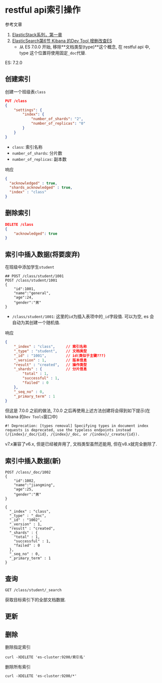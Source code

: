# restful api索引操作

参考文章

1. [ElasticStack系列，第一章](https://blog.csdn.net/LeeDemoOne/article/details/103165610)
2. [ElasticSearch第6节 Kibana 的Dev Tool 增删改查ES](https://www.jianshu.com/p/21007d1011ad)
    - 从 ES 7.0.0 开始, 移除**文档类型(type)**这个概念, 在 restful api 中, type 这个位置将使用固定`_doc`代替.

ES: 7.2.0

## 创建索引

创建一个班级表`class`

```json
PUT /class
{
    "settings": { 
        "index": { 
            "number_of_shards": "2",
            "number_of_replicas": "0"
        }  
    }
}
```

- `class`:              索引名称
- `number_of_shards`:   分片数 
- `number_of_replicas`: 副本数

响应

```json
{
  "acknowledged" : true,
  "shards_acknowledged" : true,
  "index" : "class"
}
```

## 删除索引

```json
DELETE /class
{
    "acknowledged": true
}
```

## 索引中插入数据(将要废弃)

在班级中添加学生`student`

```
## POST /class/student/1001
POST /class/student/1001
{ 
    "id":1001, 
    "name":"general", 
    "age":24, 
    "gender":"男"
}
```

- `/class/student/1001`: 这里的`id`为插入表项中的`_id`字段值. 可以为空, es 会自动为其创建一个随机值.

响应

```json
{
    "_index" : "class",     // 索引名称
    "_type" : "student",    // 文档类型
    "_id" : "1001",         // id(类似于主键???)
    "_version" : 1,         // 版本信息
    "result" : "created",   // 操作类型
    "_shards" : {           // 分片信息
        "total" : 1,
        "successful" : 1,
        "failed" : 0
    },
    "_seq_no" : 0,
    "_primary_term" : 1
}
```

但这是 7.0.0 之前的做法, 7.0.0 之后再使用上述方法创建将会得到如下提示(在 kibana 的`Dev Tools`窗口中)

```
#! Deprecation: [types removal] Specifying types in document index requests is deprecated, use the typeless endpoints instead (/{index}/_doc/{id}, /{index}/_doc, or /{index}/_create/{id}).
```

v7.x兼容了v6.x, 但是已经被弃用了, 文档类型虽然还能用, 但在v8.x就完全删除了.

## 索引中插入数据(新)

```
POST /class/_doc/1002
{ 
    "id":1002, 
    "name":"jiangming", 
    "age":25, 
    "gender":"男"
}
```

```
{
  "_index" : "class",
  "_type" : "_doc",
  "_id" : "1002",
  "_version" : 1,
  "result" : "created",
  "_shards" : {
    "total" : 1,
    "successful" : 1,
    "failed" : 0
  },
  "_seq_no" : 0,
  "_primary_term" : 1
}

```

## 查询

```
GET /class/student/_search
```

获取目标索引下的全部文档数据.

## 更新

## 删除

删除指定索引

```
curl -XDELETE 'es-cluster:9200/索引名'
```

删除所有索引

```
curl -XDELETE 'es-cluster:9200/*'
```
